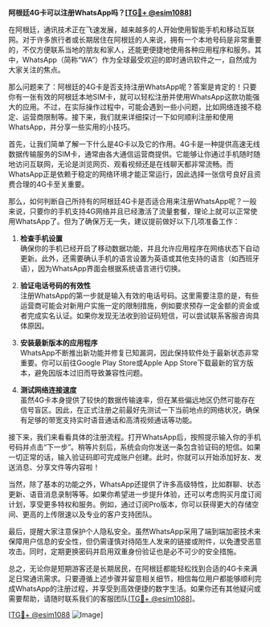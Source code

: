 **阿根廷4G卡可以注册WhatsApp吗？[[TG💪+ @esim1088](https://t.me/s/esim1088)]**

在阿根廷，通讯技术正在飞速发展，越来越多的人开始使用智能手机和移动互联网。对于许多旅行者或长期居住在阿根廷的人来说，拥有一个本地号码是非常重要的，不仅方便联系当地的朋友和家人，还能更便捷地使用各种应用程序和服务。其中，WhatsApp（简称“WA”）作为全球最受欢迎的即时通讯软件之一，自然成为大家关注的焦点。

那么问题来了：阿根廷的4G卡是否支持注册WhatsApp呢？答案是肯定的！只要你有一张有效的阿根廷本地SIM卡，就可以轻松注册并使用WhatsApp这款功能强大的应用。不过，在实际操作过程中，可能会遇到一些小问题，比如网络连接不稳定、运营商限制等。接下来，我们就来详细探讨一下如何顺利注册和使用WhatsApp，并分享一些实用的小技巧。

首先，让我们简单了解一下什么是4G卡以及它的作用。4G卡是一种提供高速无线数据传输服务的SIM卡，通常由各大通信运营商提供。它能够让你通过手机随时随地访问互联网，无论是浏览网页、观看视频还是在线聊天都非常流畅。而WhatsApp正是依赖于稳定的网络环境才能正常运行，因此选择一张信号良好且资费合理的4G卡至关重要。

那么，如何判断自己所持有的阿根廷4G卡是否适合用来注册WhatsApp呢？一般来说，只要你的手机支持4G网络并且已经激活了流量套餐，理论上就可以正常使用WhatsApp了。但为了确保万无一失，建议提前做好以下几项准备工作：

1. **检查手机设置**  
   确保你的手机已经开启了移动数据功能，并且允许应用程序在网络状态下自动更新。此外，还需要确认手机的语言设置为英语或其他支持的语言（如西班牙语），因为WhatsApp界面会根据系统语言进行切换。

2. **验证电话号码的有效性**  
   注册WhatsApp的第一步就是输入有效的电话号码。这里需要注意的是，有些运营商可能会对新用户实施一定的限制措施，例如要求预存一定金额的资金或者完成实名认证。如果你发现无法收到验证码短信，可以尝试联系客服咨询具体原因。

3. **安装最新版本的应用程序**  
   WhatsApp不断推出新功能并修复已知漏洞，因此保持软件处于最新状态非常重要。你可以前往Google Play Store或Apple App Store下载最新的官方版本，避免因版本过旧而导致兼容性问题。

4. **测试网络连接速度**  
   虽然4G卡本身提供了较快的数据传输速率，但在某些偏远地区仍然可能存在信号盲区。因此，在正式注册之前最好先测试一下当前地点的网络状况，确保有足够的带宽支持实时语音通话和高清视频通话等功能。

接下来，我们来看看具体的注册流程。打开WhatsApp后，按照提示输入你的手机号码并点击“下一步”。稍等片刻后，系统会向你发送一条包含验证码的短信。如果一切正常的话，输入验证码即可完成账户创建。此时，你就可以开始添加好友、发送消息、分享文件等内容啦！

当然，除了基本的功能之外，WhatsApp还提供了许多高级特性，比如群聊、状态更新、语音消息录制等等。如果你希望进一步提升体验，还可以考虑购买月度订阅计划，享受更多特权和服务。例如，通过订阅Pro版本，你可以获得更大的存储空间、更高的上传限速以及专业的客户支持团队。

最后，提醒大家注意保护个人隐私安全。虽然WhatsApp采用了端到端加密技术来保障用户信息的安全性，但仍需谨慎对待陌生人发来的链接或附件，以免遭受恶意攻击。同时，定期更换密码并启用双重身份验证也是必不可少的安全措施。

总之，无论你是短期游客还是长期居民，在阿根廷都能轻松找到合适的4G卡来满足日常通讯需求。只要遵循上述步骤并留意相关细节，相信每位用户都能够顺利完成WhatsApp的注册过程，并享受到高效便捷的数字生活。如果你还有其他疑问或需要帮助，请随时联系我们的客服团队[[TG💪+ @esim1088](https://t.me/s/esim1088)]。

[[TG💪+ @esim1088](https://t.me/s/esim1088) ![Image](https://i.postimg.cc/4NQfJmqS/Snipaste-2025-05-13-00-14-12.png)]